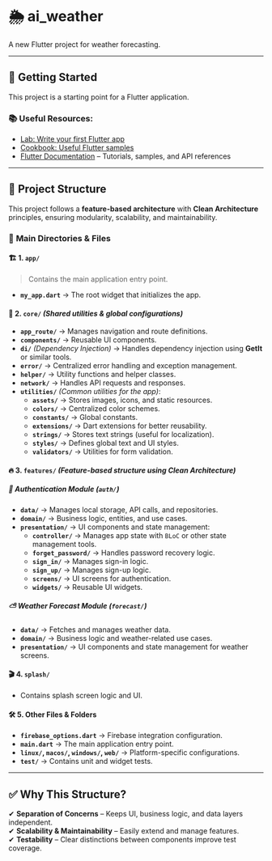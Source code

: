 # 🌦️ ai_weather  

A new Flutter project for weather forecasting.  

---

## 🚀 Getting Started  

This project is a starting point for a Flutter application.  

### 📚 Useful Resources:  
- [Lab: Write your first Flutter app](https://docs.flutter.dev/get-started/codelab)  
- [Cookbook: Useful Flutter samples](https://docs.flutter.dev/cookbook)  
- [Flutter Documentation](https://docs.flutter.dev/) – Tutorials, samples, and API references  

---

## 📂 Project Structure  

This project follows a **feature-based architecture** with **Clean Architecture** principles, ensuring modularity, scalability, and maintainability.  

### 🔹 **Main Directories & Files**  

#### 🏗 **1. `app/`**  
> Contains the main application entry point.  
- **`my_app.dart`** → The root widget that initializes the app.  

#### 📌 **2. `core/`** *(Shared utilities & global configurations)*  
- **`app_route/`** → Manages navigation and route definitions.  
- **`components/`** → Reusable UI components.  
- **`di/`** *(Dependency Injection)* → Handles dependency injection using **GetIt** or similar tools.  
- **`error/`** → Centralized error handling and exception management.  
- **`helper/`** → Utility functions and helper classes.  
- **`network/`** → Handles API requests and responses.  
- **`utilities/`** *(Common utilities for the app)*:  
  - **`assets/`** → Stores images, icons, and static resources.  
  - **`colors/`** → Centralized color schemes.  
  - **`constants/`** → Global constants.  
  - **`extensions/`** → Dart extensions for better reusability.  
  - **`strings/`** → Stores text strings (useful for localization).  
  - **`styles/`** → Defines global text and UI styles.  
  - **`validators/`** → Utilities for form validation.  

#### 🔥 **3. `features/`** *(Feature-based structure using Clean Architecture)*  

##### 🛂 **Authentication Module (`auth/`)**  
- **`data/`** → Manages local storage, API calls, and repositories.  
- **`domain/`** → Business logic, entities, and use cases.  
- **`presentation/`** → UI components and state management:  
  - **`controller/`** → Manages app state with `BLoC` or other state management tools.  
  - **`forget_password/`** → Handles password recovery logic.  
  - **`sign_in/`** → Manages sign-in logic.  
  - **`sign_up/`** → Manages sign-up logic.  
  - **`screens/`** → UI screens for authentication.  
  - **`widgets/`** → Reusable UI widgets.  

##### ⛅ **Weather Forecast Module (`forecast/`)**  
- **`data/`** → Fetches and manages weather data.  
- **`domain/`** → Business logic and weather-related use cases.  
- **`presentation/`** → UI components and state management for weather screens.  

#### 🎬 **4. `splash/`**  
- Contains splash screen logic and UI.  

#### 🛠 **5. Other Files & Folders**  
- **`firebase_options.dart`** → Firebase integration configuration.  
- **`main.dart`** → The main application entry point.  
- **`linux/`, `macos/`, `windows/`, `web/`** → Platform-specific configurations.  
- **`test/`** → Contains unit and widget tests.  

---

## ✅ **Why This Structure?**  
✔ **Separation of Concerns** – Keeps UI, business logic, and data layers independent.  
✔ **Scalability & Maintainability** – Easily extend and manage features.  
✔ **Testability** – Clear distinctions between components improve test coverage.  

